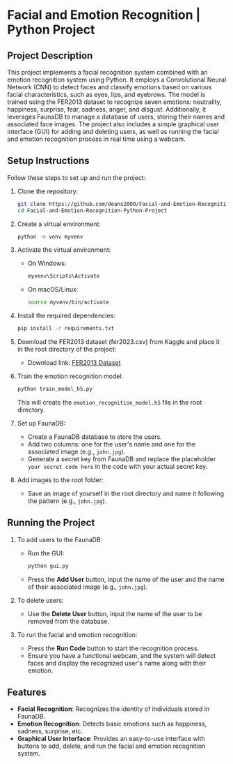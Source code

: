 # Facial and Emotion Recognition | Python Project

## Project Description

This project implements a facial recognition system combined with an emotion recognition system using Python. It employs a Convolutional Neural Network (CNN) to detect faces and classify emotions based on various facial characteristics, such as eyes, lips, and eyebrows. The model is trained using the FER2013 dataset to recognize seven emotions: neutrality, happiness, surprise, fear, sadness, anger, and disgust. Additionally, it leverages FaunaDB to manage a database of users, storing their names and associated face images. The project also includes a simple graphical user interface (GUI) for adding and deleting users, as well as running the facial and emotion recognition process in real time using a webcam.

## Setup Instructions

Follow these steps to set up and run the project:

1. Clone the repository:
    ```bash
    git clone https://github.com/deans2000/Facial-and-Emotion-Recognition-Python-Project.git
    cd Facial-and-Emotion-Recognition-Python-Project
    ```

2. Create a virtual environment:
    ```bash
    python -m venv myvenv
    ```

3. Activate the virtual environment:
    - On Windows:
        ```bash
        myvenv\Scripts\Activate
        ```
    - On macOS/Linux:
        ```bash
        source myvenv/bin/activate
        ```

4. Install the required dependencies:
    ```bash
    pip install -r requirements.txt
    ```

5. Download the FER2013 dataset (fer2023.csv) from Kaggle and place it in the root directory of the project:
    - Download link: [FER2013 Dataset](https://www.kaggle.com/datasets/nicolejyt/facialexpressionrecognition)

6. Train the emotion recognition model:
    ```bash
    python train_model_h5.py
    ```
    This will create the `emotion_recognition_model.h5` file in the root directory.

7. Set up FaunaDB:
    - Create a FaunaDB database to store the users.
    - Add two columns: one for the user's name and one for the associated image (e.g., `john.jpg`).
    - Generate a secret key from FaunaDB and replace the placeholder `your secret code here` in the code with your actual secret key.

8. Add images to the root folder:
    - Save an image of yourself in the root directory and name it following the pattern (e.g., `john.jpg`).

## Running the Project

1. To add users to the FaunaDB:
    - Run the GUI:
        ```bash
        python gui.py
        ```
    - Press the **Add User** button, input the name of the user and the name of their associated image (e.g., `john.jpg`).

2. To delete users:
    - Use the **Delete User** button, input the name of the user to be removed from the database.

3. To run the facial and emotion recognition:
    - Press the **Run Code** button to start the recognition process.
    - Ensure you have a functional webcam, and the system will detect faces and display the recognized user's name along with their emotion.

## Features

- **Facial Recognition**: Recognizes the identity of individuals stored in FaunaDB.
- **Emotion Recognition**: Detects basic emotions such as happiness, sadness, surprise, etc.
- **Graphical User Interface**: Provides an easy-to-use interface with buttons to add, delete, and run the facial and emotion recognition system.

